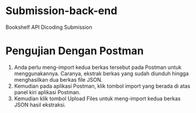 # Submission-back-end
 Bookshelf API Dicoding Submission

# Pengujian Dengan Postman
1. Anda perlu meng-import kedua berkas tersebut pada Postman untuk menggunakannya. Caranya, ekstrak berkas yang sudah diunduh hingga menghasilkan dua berkas file JSON.
2. Kemudian pada aplikasi Postman, klik tombol import yang berada di atas panel kiri aplikasi Postman.
3. Kemudian klik tombol Upload Files untuk meng-import kedua berkas JSON hasil ekstraksi.
